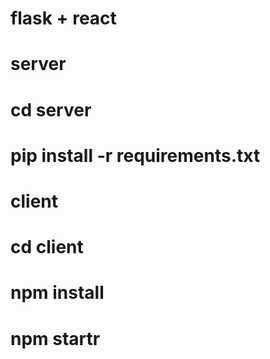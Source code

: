 # flask + react

# server
# cd server
# pip install -r requirements.txt

# client
# cd client
# npm install
# npm startr

